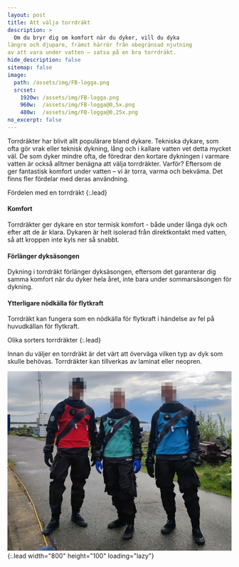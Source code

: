 ```yaml
---
layout: post
title: Att välja torrdräkt
description: >
  Om du bryr dig om komfort när du dyker, vill du dyka
längre och djupare, främst härrör från obegränsad njutning
av att vara under vatten – satsa på en bra torrdräkt.
hide_description: false
sitemap: false
image:
  path: /assets/img/FB-logga.png
  srcset:
    1920w: /assets/img/FB-logga.png
    960w:  /assets/img/FB-logga@0,5x.png
    480w:  /assets/img/FB-logga@0,25x.png
no_excerpt: false
---
```


Torrdräkter har blivit allt populärare bland dykare. Tekniska dykare, som ofta gör vrak eller teknisk dykning,
lång och i kallare vatten vet detta mycket väl. De som dyker mindre ofta, de föredrar den kortare dykningen i varmare vatten är också alltmer benägna att välja torrdräkter. Varför? Eftersom de ger fantastisk komfort under vatten – vi är torra, varma och bekväma. Det finns fler fördelar med deras användning.

Fördelen med en torrdräkt
{:.lead}

#### Komfort

Torrdräkter ger dykare en stor termisk komfort - både under långa dyk och efter att de är klara. Dykaren är helt isolerad från direktkontakt med vatten, så att kroppen inte kyls ner så snabbt.

#### Förlänger dyksäsongen

Dykning i torrdräkt förlänger dyksäsongen, eftersom det garanterar dig samma komfort när du dyker hela året, inte bara under sommarsäsongen för dykning.

#### Ytterligare nödkälla för flytkraft

Torrdräkt kan fungera som en nödkälla för flytkraft i händelse av fel på huvudkällan för flytkraft.

Olika sorters torrdräkter
{:.lead}

Innan du väljer en torrdräkt är det värt att överväga vilken typ av dyk som skulle behövas. Torrdräkter kan tillverkas av laminat eller neopren.




![Full-width image](/blog/bilder/torrisar.jpg){:.lead width="800" height="100" loading="lazy"}
